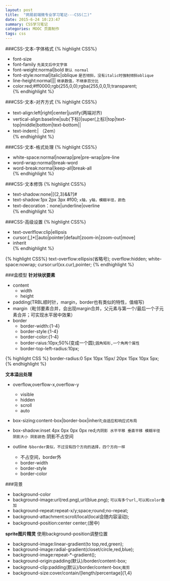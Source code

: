 ```yaml
---
layout: post
title:  "网易前端微专业学习笔记---CSS(二)"
date: 2015-6-24 10:23:47
summary: CSS学习笔记
categories: MOOC 页面制作
tags: css 
---
```


###CSS-文本-字体格式
{% highlight CSS%}
- font-size
- font-family  `先英文后中文字体`
- font-weight:normal|bold   `默认 normal`
- font-style:normal|italic|oblique  `是否倾斜，没有italic时强制倾斜oblique`
- line-height:normal|<number>|<length>|<percentage>  `继承数值，不继承百分比`
- color:red;#ff0000;rgb(255,0,0);rgba(255,0,0,1);transparent;	
{% endhighlight %}


###CSS-文本-对齐方式
{% highlight CSS%}
- text-align:left|right|center|justify(两端对齐)
- vertical-align:baseline|sub(下标)|super(上标)|top|text-top|middle|bottom|text-bottom|<percentage>|<length>
- text-indent:<length>|<percentage> （2em）	
{% endhighlight %}


###CSS-文本-格式处理
{% highlight CSS%}
- white-space:normal|nowrap|pre|pre-wrap|pre-line
- word-wrap:normal|break-word
- word-break:normal|keep-all|break-all	
{% endhighlight %}


###CSS-文本修饰
{% highlight CSS%}
- text-shadow:none|[<length>{2,3}&&<color>?]#
- text-shadow:1px 2px 3px #f00; `x轴，y轴，模糊半径，颜色`
- text-decoration：none|underline|overline	
{% endhighlight %}



###CSS-高级设置
{% highlight CSS%}
- text-overlflow:clip|ellipsis
- cursor:[<url>,]*[|auto|pointer|default|zoom-in|zoom-out|move]
- inherit	
{% endhighlight %}


{% highlight CSS%}
	text-overflow:ellipsis(省略号);
	overflow:hidden;
	white-space:nowrap;
	cursor:url(xx.cur),pointer;
{% endhighlight %}

###盒模型
<strong>针对块状要素</strong>

- content
	- width
	- height
- padding(<span class="red">TRBL顺时针</span>，margin，border也有类似的特性，值缩写)
- margin（毗邻要素合并，会出现margin合并，父元素与第一个/最后一个子元素合并；可实现水平居中效果）
- border
	- border-width:{1-4}
	- border-style:{1-4}
	- border-color:{1-4}
	- border-raius:10px;50%(变成一个圆);`圆角矩形,一个角两个属性`
	- border-top-left-radius:10px;

{% highlight CSS %}
	border-radius:0 5px 10px 15px/
	          20px 15px 10px 5px;
{% endhighlight %}

<strong>文本溢出处理</strong>

- overflow,overflow-x,overflow-y
	- visible
	- hidden
	- scroll
	- auto

- box-sizing:content-box|border-box|inherit;`自适应和响应式布局`

- box-shadow:inset 4px 0px 0px 0px red;`内阴影 水平平移 垂直平移 模糊半径 阴影大小 阴影颜色` <span class="red">阴影不占空间</span>

- outline `与border类似，不过没有四个方向的选择，四个方向一样`
	- 不占空间，border外
	- border-width
	- border-style
	- border-color

###背景
- background-color
- background-image:url(red.png),url(blue.png); `可以有多个url,可以和color叠加`
- background-repeat:repeat-x/y;space;round;no-repeat;
- background-attachment:scroll/local(local会随内容滚动);
- background-position:center center;(居中)

<strong>sprite图片精灵</strong>
使用background-position调整位置

- background-image:linear-gradient(to top,red,green);
- background-image:radial-gradient(closet/circle,red,blue);
- background-image:repeat-*-gradient();
- background-origin:padding(默认)/border/content-box;
- background-clip:padding(默认)/border/content-box;`裁剪`
- background-size:cover/contain/[length/percentage]{1,4}













